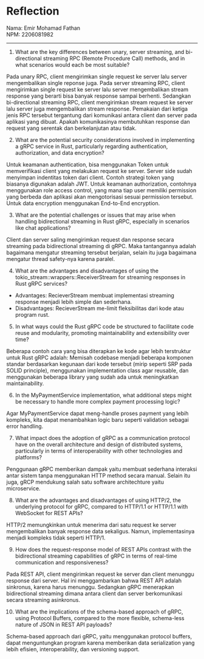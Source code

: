 # Reflection

Nama: Emir Mohamad Fathan <br>
NPM: 2206081982 <br>

<hr>

1. What are the key differences between unary, server streaming, and bi-directional streaming RPC (Remote Procedure Call) methods, and in what scenarios would each be most suitable?

Pada unary RPC, client mengirimkan single request ke server lalu server mengembalikan single reponse juga. Pada server streaming RPC, client mengirimkan single request ke server lalu server mengembalikan stream response yang berarti bisa banyak response sampai berhenti. Sedangkan bi-directional streaming RPC, client mengirimkan stream request ke server lalu server juga mengembalikan stream response. Pemakaian dari ketiga jenis RPC tersebut tergantung dari komunikasi antara client dan server pada aplikasi yang dibuat. Apakah komunikasinya membutuhkan response dan request yang serentak dan berkelanjutan atau tidak.

2. What are the potential security considerations involved in implementing a gRPC service in Rust, particularly regarding authentication, authorization, and data encryption?

Untuk keamanan authentication, bisa menggunakan Token untuk memverifikasi client yang melakukan request ke server. Server side sudah menyimpan indentitas token dari client. Contoh strategi token yang biasanya digunakan adalah JWT. Untuk keamanan authorization, contohnya menggunakan role access control, yang mana tiap user memiliki permission yang berbeda dan aplikasi akan mengotorisasi sesuai permission tersebut. Untuk data encryption menggunakan End-to-End encryption.

3. What are the potential challenges or issues that may arise when handling bidirectional streaming in Rust gRPC, especially in scenarios like chat applications?

Client dan server saling mengirimkan request dan response secara streaming pada bidirectional streaming di gRPC. Maka tantangannya adalah bagaimana mengatur streaming tersebut berjalan, selain itu juga bagaimana mengatur thread safety-nya karena paralel.

4. What are the advantages and disadvantages of using the tokio_stream::wrappers::ReceiverStream for streaming responses in Rust gRPC services?

- Advantages: RecieverStream membuat implementasi streaming response menjadi lebih simple dan sederhana.
- Disadvantages: RecieverStream me-limit fleksibilitas dari kode atau program rust.

5. In what ways could the Rust gRPC code be structured to facilitate code reuse and modularity, promoting maintainability and extensibility over time?

Beberapa contoh cara yang bisa diterapkan ke kode agar lebih terstruktur untuk Rust gRPC adalah: Memisah codebase menjadi beberapa komponen standar berdasarkan kegunaan dari kode tersebut (mirip seperti SRP pada SOLID principle), menggunakan implementation class agar reusable, dan menggunakan beberapa library yang sudah ada untuk meningkatkan maintainability.

6. In the MyPaymentService implementation, what additional steps might be necessary to handle more complex payment processing logic?

Agar MyPaymentService dapat meng-handle proses payment yang lebih kompleks, kita dapat menambahkan logic baru seperti validation sebagai error handling.

7. What impact does the adoption of gRPC as a communication protocol have on the overall architecture and design of distributed systems, particularly in terms of interoperability with other technologies and platforms?

Penggunaan gRPC memberikan dampak yaitu membuat sederhana interaksi antar sistem tanpa menggunakan HTTP method secara manual. Selain itu juga, gRCP mendukung salah satu software architechture yaitu microservice.

8. What are the advantages and disadvantages of using HTTP/2, the underlying protocol for gRPC, compared to HTTP/1.1 or HTTP/1.1 with WebSocket for REST APIs?

HTTP/2 memungkinkan untuk menerima dari satu request ke server mengembalikan banyak response data sekaligus. Namun, implementasinya menjadi kompleks tidak seperti HTTP/1.

9. How does the request-response model of REST APIs contrast with the bidirectional streaming capabilities of gRPC in terms of real-time communication and responsiveness?

Pada REST API, client mengirimkan request ke server dan client menunggu response dari server. Hal ini menggambarkan bahwa REST API adalah sinkronus, karena harus menunggu. Sedangkan gRPC menerapkan bidirectional streaming dimana antara client dan server berkomunikasi secara streaming asinkronus.

10. What are the implications of the schema-based approach of gRPC, using Protocol Buffers, compared to the more flexible, schema-less nature of JSON in REST API payloads?

Schema-based approach dari gRPC, yaitu menggunakan protocol buffers, dapat menguntungkan program karena memberikan data serialization yang lebih efisien, interoperability, dan versioning support.